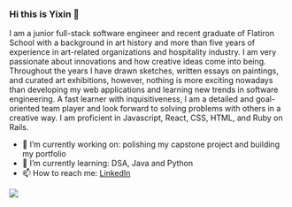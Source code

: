 ### Hi this is Yixin 👋

I am a junior full-stack software engineer and recent graduate of Flatiron School with a background in art history and more than five years of experience in art-related organizations and hospitality industry. I am very passionate about innovations and how creative ideas come into being. Throughout the years I have drawn sketches, written essays on paintings, and curated art exhibitions, however, nothing is more exciting nowadays than developing my web applications and learning new trends in software engineering. A fast learner with inquisitiveness, I am a detailed and goal-oriented team player and look forward to solving problems with others in a creative way. I am proficient in Javascript, React, CSS, HTML, and Ruby on Rails.

- 🔭 I’m currently working on: polishing my capstone project and building my portfolio
- 🌱 I’m currently learning: DSA, Java and Python
- 📫 How to reach me: <a href="https://www.linkedin.com/in/yixingong/">LinkedIn</a>

<p align="left"><img src= "https://github-readme-stats.vercel.app/api/top-langs/?username=yixinsamgong&layout=compact" /><p>


